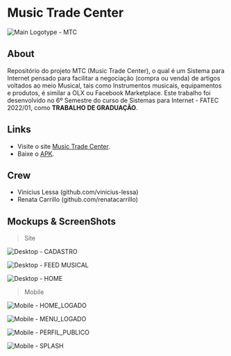 # Music Trade Center

![Main Logotype - MTC](https://user-images.githubusercontent.com/48829382/180827032-4b3e109b-1a6f-4ccc-b6e9-8a4954fe6005.png)

## About

Repositório do projeto MTC (Music Trade Center), o qual é um Sistema para Internet pensado para facilitar a negociação (compra ou venda) de artigos voltados ao meio Musical, tais como Instrumentos musicais, equipamentos e produtos, é similar a OLX ou Facebook Marketplace. Este trabalho foi desenvolvido no 6º Semestre do curso de  Sistemas para Internet - FATEC 2022/01, como **TRABALHO DE GRADUAÇÃO**.

## Links

- Visite o site [Music Trade Center](https://musictradecenter.herokuapp.com).
- Baixe o [APK](https://1drv.ms/u/s!AteoqhMa-6UIgs0X7jKvl1HHpP8z1Q?e=ArOiOK).

## Crew

- Vinícius Lessa (github.com/vinicius-lessa)
- Renata Carrillo (github.com/renatacarrillo)

## Mockups & ScreenShots

> Site

![Desktop - CADASTRO](https://user-images.githubusercontent.com/48829382/180828716-14e0b8f9-25cd-42bf-8695-b1edc94077e2.png)


![Desktop - FEED MUSICAL](https://user-images.githubusercontent.com/48829382/180829008-c8457e00-4a64-471c-941b-5b2b53c59d97.png)


![Desktop - HOME](https://user-images.githubusercontent.com/48829382/180829455-b7c549ce-301f-403e-bb6d-406ae4e38416.png)

> Mobile

![Mobile - HOME_LOGADO](https://user-images.githubusercontent.com/48829382/180829647-dfa7710e-9862-4d1c-adff-1c7c10503f19.png)

![Mobile - MENU_LOGADO](https://user-images.githubusercontent.com/48829382/180830042-527a46bf-3bf7-4578-bf6f-14a62dee8cfa.png)

![Mobile - PERFIL_PUBLICO](https://user-images.githubusercontent.com/48829382/180830047-0f742999-6abb-4319-ac61-4db62cd4a330.png)

![Mobile - SPLASH](https://user-images.githubusercontent.com/48829382/180830049-9e5dc647-5b9b-4ae8-b723-62a9e07562ab.png)




